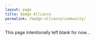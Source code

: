 ```yaml
---
layout: page
title: Badge Alliance
permalink: /badge-alliance/community/
---
```


This page intentionally left blank for now...